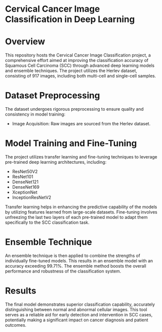 # Cervical Cancer Image Classification in Deep Learning



# Overview

This repository hosts the Cervical Cancer Image Classification project, a comprehensive effort aimed at improving the classification accuracy of Squamous Cell Carcinoma (SCC) through advanced deep learning models and ensemble techniques. The project utilizes the Herlev dataset, consisting of 917 images, including both multi-cell and single-cell samples.

# Dataset Preprocessing

The dataset undergoes rigorous preprocessing to ensure quality and consistency in model training:

- Image Acquisition: Raw images are sourced from the Herlev dataset.

# Model Training and Fine-Tuning

The project utilizes transfer learning and fine-tuning techniques to leverage pre-trained deep learning architectures, including:

- ResNet50V2
- ResNet101
- DenseNet121
- DenseNet169
- XceptionNet
- InceptionResNetV2

Transfer learning helps in enhancing the predictive capability of the models by utilizing features learned from large-scale datasets. Fine-tuning involves unfreezing the last two layers of each pre-trained model to adapt them specifically to the SCC classification task.

# Ensemble Technique

An ensemble technique is then applied to combine the strengths of individually fine-tuned models. This results in an ensemble model with an accuracy exceeding 99.71%. The ensemble method boosts the overall performance and robustness of the classification system.

# Results

The final model demonstrates superior classification capability, accurately distinguishing between normal and abnormal cellular images. This tool serves as a reliable aid for early detection and intervention in SCC cases, potentially making a significant impact on cancer diagnosis and patient outcomes.
